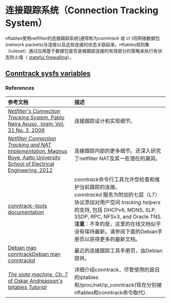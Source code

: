 # 连接跟踪系统（Connection Tracking System）

nftables使用netfilter的连接跟踪系统(通常称为*conntrack* 或 *ct* )将网络数据包(network packets)与连接以及这些连接的状态关联起来。nftables规则集（ruleset）通过应用基于数据包是否是被跟踪连接的有效部分的策略来执行有状态防火墙（ [stateful firewalling](https://en.wikipedia.org/wiki/Stateful_firewall)）。

## [Conntrack sysfs variables](https://git.kernel.org/pub/scm/linux/kernel/git/pablo/nf-next.git/tree/Documentation/networking/nf_conntrack-sysctl.rst)

### References

| 参考文档                                                     | 描述                                                         |
| :----------------------------------------------------------- | :----------------------------------------------------------- |
| [*Netfilter's Connection Tracking System*, Pablo Neira Ayuso, ;login: Vol. 31 No. 3, 2006](http://people.netfilter.org/pablo/docs/login.pdf) | 连接跟踪设计和实现细节。                                     |
| [*Netfilter Connection Tracking and NAT Implementation*, Magnus Boye, Aalto University School of Electrical Engineering, 2012](https://wiki.aalto.fi/download/attachments/69901948/netfilter-paper.pdf) | 连接跟踪内部的更多细节。还深入研究了netfilter NAT及其一些潜在的漏洞。 |
| [conntrack-tools documentation](http://conntrack-tools.netfilter.org/support.html) | *conntrack*命令行工具允许您检查和维护当前跟踪的连接。<br>*conntrackd* 服务为附加的七层（L7）协议添加对用户空间 *tracking helpers* 的支持, 包括 DHCPv6, MDNS, SLP, SSDP, RPC, NFSv3, and Oracle TNS.<br> **注意**：不幸的是，这里的在线文档似乎没有保持最新。请参阅下面的Debian手册页以获得更多的最新文档。 |
| [Debian man conntrack](https://manpages.debian.org/unstable/conntrack/conntrack.8.en.html)[Debian man conntrackd](https://manpages.debian.org/unstable/conntrackd/conntrackd.8.en.html) | 最近的连接跟踪工具手册页，由Debian提供。                     |
| [*The state machine*, Ch. 7 of Oskar Andreasson's *Iptables Tutorial*](https://www.frozentux.net/iptables-tutorial/iptables-tutorial.html#STATEMACHINE) | 详细介绍conntrack，尽管使用的是旧的iptables和/proc/net/ip_conntrack(现在分别被nftables和conntrack命令取代). |

